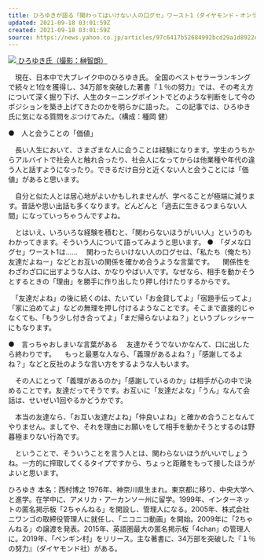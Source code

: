 ```yaml
---
title: ひろゆきが語る「関わってはいけない人の口グセ」ワースト1（ダイヤモンド・オンライン）
updated: 2021-09-18 03:01:59Z
created: 2021-09-18 03:01:59Z
source: https://news.yahoo.co.jp/articles/97c6417b52684992bcd29a1d8922e658eeb088a2
---
```


[![](https://amd-pctr.c.yimg.jp/r/iwiz-amd/20210918-00281737-diamond-000-1-view.jpg?w=640&h=336&q=90&exp=10800&pri=l) ひろゆき氏（撮影：榊智朗）](https://news.yahoo.co.jp/articles/97c6417b52684992bcd29a1d8922e658eeb088a2/images/000)

　現在、日本中で大ブレイク中のひろゆき氏。 全国のベストセラーランキングで続々と1位を獲得し、34万部を突破した著書『１％の努力』では、その考え方について深く掘り下げ、人生のターニングポイントでどのような判断をして今のポジションを築き上げてきたのかを明らかに語った。 この記事では、ひろゆき氏に気になる質問をぶつけてみた。（構成：種岡 健）

●　人と会うことの「価値」

　長い人生において、さまざまな人に会うことは経験になります。学生のうちからアルバイトで社会人と触れ合ったり、社会人になってからは他業種や年代の違う人と話すようになったり。できるだけ自分と近くない人と会うことには「価値」があると思います。

　自分と似た人とは居心地がよいかもしれませんが、学べることが極端に減ります。昔話や思い出話も多くなります。どんどんと「過去に生きるつまらない人間」になっていっちゃうんですよね。

　とはいえ、いろいろな経験を積むと、「関わらないほうがいい人」というのもわかってきます。そういう人について語ってみようと思います。
●　「ダメな口グセ」ワースト1は……
　関わったらいけない人の口グセは、「私たち（俺たち）友達だよねー」などとお互いの関係を確かめ合うような言葉です。
　関係性をわざわざ口に出すような人は、かなりやばい人です。なぜなら、相手を動かそうとするときの「理由」を勝手に作り出したり押し付けたりするからです。

　「友達だよね」の後に続くのは、たいてい「お金貸してよ」「宿題手伝ってよ」「家に泊めてよ」などの無理を押し付けるようなことです。そこまで直接的じゃなくても、「もう少し付き合ってよ」「まだ帰らないよね？」というプレッシャーにもなります。

●　言っちゃおしまいな言葉がある
　友達かそうでないかなんて、口に出したら終わりです。
　もっと最悪な人なら、「義理があるよね？」「感謝してるよね？」などと反社のような言い方をするような人もいます。

　その人にとって「義理があるのか」「感謝しているのか」は相手が心の中で決めることです。友達だってそうです。お互いに「友達だよな」「うん」なんて会話は、せいぜい1回やるかどうかです。

　本当の友達なら、「お互い友達だよね」「仲良いよね」と確かめ合うことなんてやりません。ましてや、それを理由にお願いをして相手を動かそうとするのは野暮極まりない行為です。

　ということで、そういうことを言う人とは、関わらないほうがいいでしょうね。一方的に搾取してくるタイプですから、ちょっと距離をもって接したほうがよいと思います。

ひろゆき 本名：西村博之 1976年、神奈川県生まれ。東京都に移り、中央大学へと進学。在学中に、アメリカ・アーカンソー州に留学。1999年、インターネットの匿名掲示板「2ちゃんねる」を開設し、管理人になる。2005年、株式会社ニワンゴの取締役管理人に就任し、「ニコニコ動画」を開始。2009年に「2ちゃんねる」の譲渡を発表。2015年、英語圏最大の匿名掲示板「4chan」の管理人に。2019年、「ペンギン村」をリリース。主な著書に、34万部を突破した『１％の努力』（ダイヤモンド社）がある。